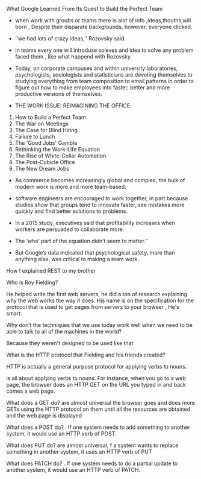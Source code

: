 What Google Learned From Its Quest to Build the Perfect Team
* when work with groubs or teams there is alot of info ,ideas,thouths,will born , Despite their disparate backgrounds, however, everyone clicked.

* ‘‘we had lots of crazy ideas,’’ Rozovsky said.

* in teams every one will introduse soleves and idea to solve any problem faced them , like what happend with Rozovsky.

* Today, on corporate campuses and within university laboratories, psychologists, sociologists and statisticians are devoting themselves to studying everything from team composition to email patterns in order to figure out how to make employees into faster, better and more productive versions of themselves.

* THE WORK ISSUE: REIMAGINING THE OFFICE
1. How to Build a Perfect Team
2. The War on Meetings
3. The Case for Blind Hiring
4. Failure to Lunch
5. The 'Good Jobs' Gamble
6. Rethinking the Work-Life Equation
7. The Rise of White-Collar Automation
8. The Post-Cubicle Office
9. The New Dream Jobs

* As commerce becomes increasingly global and complex, the bulk of modern work is more and more team-based.

*  software engineers are encouraged to work together, in part because studies show that groups tend to innovate faster, see mistakes more quickly and find better solutions to problems. 

* In a 2015 study, executives said that profitability increases when workers are persuaded to collaborate more.

* The ‘who’ part of the equation didn’t seem to matter.’’

* But Google’s data indicated that psychological safety, more than anything else, was critical to making a team work.



How I explained REST to my brother

Who is Roy Fielding?

He helped write the first web servers, he did a ton of research explaining why the web works the way it does. His name is on the specification for the protocol that is used to get pages from servers to your browser , He's smart.

Why don’t the techniques that we use today work well when we need to be able to talk to all of the machines in the world?

Because they weren't designed to be used like that

What is the HTTP protocol that Fielding and his friends created?

HTTP is actually a general purpose protocol for applying verbs to nouns.

is all about applying verbs to nouns. For instance, when you go to a web page, the browser does an HTTP GET on the URL you typed in and back comes a web page.

What does a GET do?
are almost universal
the browser goes and does more GETs using the HTTP protocol on them until all the resources are obtained and the web page is displayed

What does a POST do?
. If one system needs to add something to another system, it would use an HTTP verb of POST.

What does PUT do?
are almost universal,
f a system wants to replace something in another system, it uses an HTTP verb of PUT

What does PATCH do?
. If one system needs to do a partial update to another system, it would use an HTTP verb of PATCH.















 





